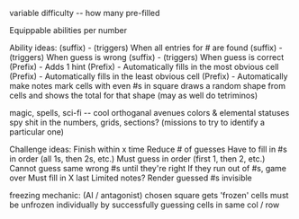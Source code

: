 variable difficulty -- how many pre-filled

Equippable abilities per number

Ability ideas:
(suffix) - (triggers) When all entries for # are found
(suffix) - (triggers) When guess is wrong
(suffix) - (triggers) When guess is correct
(Prefix) - Adds 1 hint
(Prefix) - Automatically fills in the most obvious cell
(Prefix) - Automatically fills in the least obvious cell
(Prefix) - Automatically make notes
mark cells with even #s in square
draws a random shape from cells and shows the total for that shape (may as well do tetriminos)
$$$$

magic, spells, sci-fi -- cool orthoganal avenues
colors & elemental statuses
spy shit in the numbers, grids, sections? (missions to try to identify a particular one)

Challenge ideas:
Finish within x time
Reduce # of guesses
Have to fill in #s in order (all 1s, then 2s, etc.)
Must guess in order (first 1, then 2, etc.) 
Cannot guess same wrong #s until they're right 
    If they run out of #s, game over
Must fill in X last
Limited notes?
Render guessed #s invisible

freezing mechanic:
    (AI / antagonist) chosen square gets 'frozen'
    cells must be unfrozen individually
    by successfully guessing cells in same col / row
